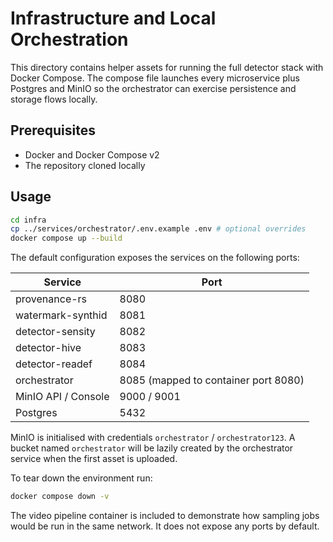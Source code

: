 # Infrastructure and Local Orchestration

This directory contains helper assets for running the full detector stack with
Docker Compose. The compose file launches every microservice plus Postgres and
MinIO so the orchestrator can exercise persistence and storage flows locally.

## Prerequisites

- Docker and Docker Compose v2
- The repository cloned locally

## Usage

```bash
cd infra
cp ../services/orchestrator/.env.example .env # optional overrides
docker compose up --build
```

The default configuration exposes the services on the following ports:

| Service | Port |
| --- | --- |
| provenance-rs | 8080 |
| watermark-synthid | 8081 |
| detector-sensity | 8082 |
| detector-hive | 8083 |
| detector-readef | 8084 |
| orchestrator | 8085 (mapped to container port 8080) |
| MinIO API / Console | 9000 / 9001 |
| Postgres | 5432 |

MinIO is initialised with credentials `orchestrator` / `orchestrator123`. A
bucket named `orchestrator` will be lazily created by the orchestrator service
when the first asset is uploaded.

To tear down the environment run:

```bash
docker compose down -v
```

The video pipeline container is included to demonstrate how sampling jobs would
be run in the same network. It does not expose any ports by default.
